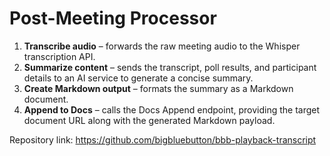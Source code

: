 # Post-Meeting Processor

1. **Transcribe audio** – forwards the raw meeting audio to the Whisper transcription API.  
2. **Summarize content** – sends the transcript, poll results, and participant details to an AI service to generate a concise summary.  
3. **Create Markdown output** – formats the summary as a Markdown document.  
4. **Append to Docs** – calls the Docs Append endpoint, providing the target document URL along with the generated Markdown payload.  


Repository link: https://github.com/bigbluebutton/bbb-playback-transcript